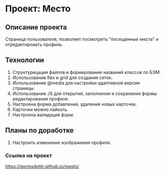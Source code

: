 # Проект: Место

## Описание проекта

Страница пользователя, позволяет посмотреть "посещенные места" и отредактировать профиль.

## Технологии

1. Структурицация файлов и формирование названий классов по БЭМ.
2. Использование flex и grid для создания сеток.
3. Использование @media для настройки адаптивной версии страницы.
4. Использование JS для открытия, заполнения и сохранения формы редактирования профиля.
5. Настроена форма добавления, удаления новых карточек.
6. Карточки можно лайкать.
7. Настроена валидация форм.

## Планы по доработке

1. Настроить изменение изображения профиля. 

### Ссылка на проект

https://gormsdottir.github.io/mesto/
